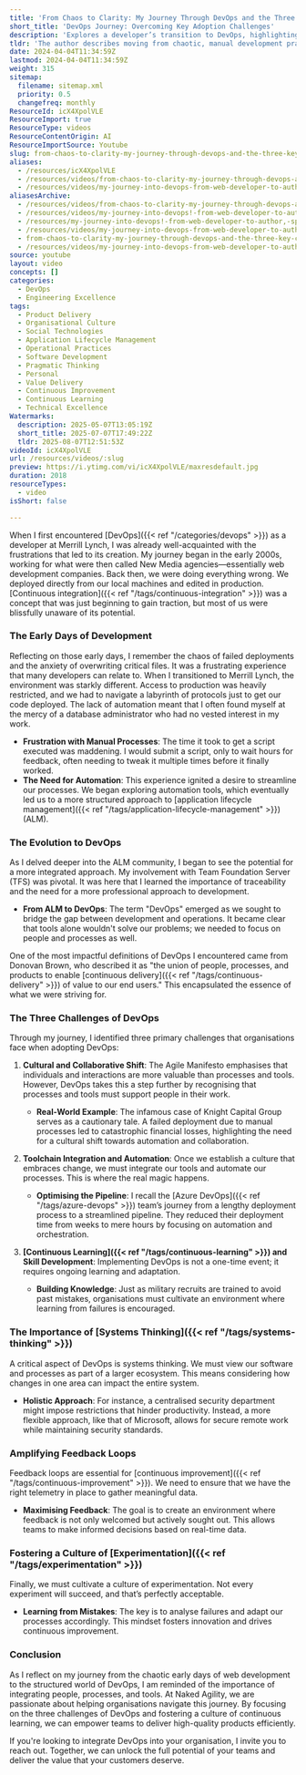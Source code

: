 ```yaml
---
title: 'From Chaos to Clarity: My Journey Through DevOps and the Three Key Challenges to Overcome'
short_title: 'DevOps Journey: Overcoming Key Adoption Challenges'
description: 'Explores a developer’s transition to DevOps, highlighting key challenges: cultural change, toolchain automation, and continuous learning for effective software delivery.'
tldr: 'The author describes moving from chaotic, manual development practices to adopting DevOps, highlighting three main challenges: shifting culture and collaboration, integrating and automating toolchains, and fostering continuous learning. Success requires systems thinking, strong feedback loops, and a culture of experimentation. Development managers should focus on supporting people, streamlining processes, and encouraging ongoing learning to deliver better products faster.'
date: 2024-04-04T11:34:59Z
lastmod: 2024-04-04T11:34:59Z
weight: 315
sitemap:
  filename: sitemap.xml
  priority: 0.5
  changefreq: monthly
ResourceId: icX4XpolVLE
ResourceImport: true
ResourceType: videos
ResourceContentOrigin: AI
ResourceImportSource: Youtube
slug: from-chaos-to-clarity-my-journey-through-devops-and-the-three-key-challenges-to-overcome
aliases:
  - /resources/icX4XpolVLE
  - /resources/videos/from-chaos-to-clarity-my-journey-through-devops-and-the-three-key-challenges-to-overcome
  - /resources/videos/my-journey-into-devops-from-web-developer-to-author-speaker-thought-leader
aliasesArchive:
  - /resources/videos/from-chaos-to-clarity-my-journey-through-devops-and-the-three-key-challenges-to-overcome
  - /resources/videos/my-journey-into-devops!-from-web-developer-to-author,-speaker,-&-thought-leader-
  - /resources/my-journey-into-devops!-from-web-developer-to-author,-speaker,-&-thought-leader-
  - /resources/videos/my-journey-into-devops-from-web-developer-to-author-speaker-thought-leader-
  - from-chaos-to-clarity-my-journey-through-devops-and-the-three-key-challenges-to-overcome
  - /resources/videos/my-journey-into-devops-from-web-developer-to-author-speaker-thought-leader
source: youtube
layout: video
concepts: []
categories:
  - DevOps
  - Engineering Excellence
tags:
  - Product Delivery
  - Organisational Culture
  - Social Technologies
  - Application Lifecycle Management
  - Operational Practices
  - Software Development
  - Pragmatic Thinking
  - Personal
  - Value Delivery
  - Continuous Improvement
  - Continuous Learning
  - Technical Excellence
Watermarks:
  description: 2025-05-07T13:05:19Z
  short_title: 2025-07-07T17:49:22Z
  tldr: 2025-08-07T12:51:53Z
videoId: icX4XpolVLE
url: /resources/videos/:slug
preview: https://i.ytimg.com/vi/icX4XpolVLE/maxresdefault.jpg
duration: 2018
resourceTypes:
  - video
isShort: false

---
```

When I first encountered [DevOps]({{< ref "/categories/devops" >}}) as a developer at Merrill Lynch, I was already well-acquainted with the frustrations that led to its creation. My journey began in the early 2000s, working for what were then called New Media agencies—essentially web development companies. Back then, we were doing everything wrong. We deployed directly from our local machines and edited in production. [Continuous integration]({{< ref "/tags/continuous-integration" >}}) was a concept that was just beginning to gain traction, but most of us were blissfully unaware of its potential. 

### The Early Days of Development

Reflecting on those early days, I remember the chaos of failed deployments and the anxiety of overwriting critical files. It was a frustrating experience that many developers can relate to. When I transitioned to Merrill Lynch, the environment was starkly different. Access to production was heavily restricted, and we had to navigate a labyrinth of protocols just to get our code deployed. The lack of automation meant that I often found myself at the mercy of a database administrator who had no vested interest in my work. 

- **Frustration with Manual Processes**: The time it took to get a script executed was maddening. I would submit a script, only to wait hours for feedback, often needing to tweak it multiple times before it finally worked. 
- **The Need for Automation**: This experience ignited a desire to streamline our processes. We began exploring automation tools, which eventually led us to a more structured approach to [application lifecycle management]({{< ref "/tags/application-lifecycle-management" >}}) (ALM).

### The Evolution to DevOps

As I delved deeper into the ALM community, I began to see the potential for a more integrated approach. My involvement with Team Foundation Server (TFS) was pivotal. It was here that I learned the importance of traceability and the need for a more professional approach to development. 

- **From ALM to DevOps**: The term "DevOps" emerged as we sought to bridge the gap between development and operations. It became clear that tools alone wouldn't solve our problems; we needed to focus on people and processes as well. 

One of the most impactful definitions of DevOps I encountered came from Donovan Brown, who described it as "the union of people, processes, and products to enable [continuous delivery]({{< ref "/tags/continuous-delivery" >}}) of value to our end users." This encapsulated the essence of what we were striving for.

### The Three Challenges of DevOps

Through my journey, I identified three primary challenges that organisations face when adopting DevOps:

1. **Cultural and Collaborative Shift**: The Agile Manifesto emphasises that individuals and interactions are more valuable than processes and tools. However, DevOps takes this a step further by recognising that processes and tools must support people in their work. 
   - **Real-World Example**: The infamous case of Knight Capital Group serves as a cautionary tale. A failed deployment due to manual processes led to catastrophic financial losses, highlighting the need for a cultural shift towards automation and collaboration.

2. **Toolchain Integration and Automation**: Once we establish a culture that embraces change, we must integrate our tools and automate our processes. This is where the real magic happens. 
   - **Optimising the Pipeline**: I recall the [Azure DevOps]({{< ref "/tags/azure-devops" >}}) team’s journey from a lengthy deployment process to a streamlined pipeline. They reduced their deployment time from weeks to mere hours by focusing on automation and orchestration.

3. **[Continuous Learning]({{< ref "/tags/continuous-learning" >}}) and Skill Development**: Implementing DevOps is not a one-time event; it requires ongoing learning and adaptation. 
   - **Building Knowledge**: Just as military recruits are trained to avoid past mistakes, organisations must cultivate an environment where learning from failures is encouraged. 

### The Importance of [Systems Thinking]({{< ref "/tags/systems-thinking" >}})

A critical aspect of DevOps is systems thinking. We must view our software and processes as part of a larger ecosystem. This means considering how changes in one area can impact the entire system. 

- **Holistic Approach**: For instance, a centralised security department might impose restrictions that hinder productivity. Instead, a more flexible approach, like that of Microsoft, allows for secure remote work while maintaining security standards.

### Amplifying Feedback Loops

Feedback loops are essential for [continuous improvement]({{< ref "/tags/continuous-improvement" >}}). We need to ensure that we have the right telemetry in place to gather meaningful data. 

- **Maximising Feedback**: The goal is to create an environment where feedback is not only welcomed but actively sought out. This allows teams to make informed decisions based on real-time data.

### Fostering a Culture of [Experimentation]({{< ref "/tags/experimentation" >}})

Finally, we must cultivate a culture of experimentation. Not every experiment will succeed, and that’s perfectly acceptable. 

- **Learning from Mistakes**: The key is to analyse failures and adapt our processes accordingly. This mindset fosters innovation and drives continuous improvement.

### Conclusion

As I reflect on my journey from the chaotic early days of web development to the structured world of DevOps, I am reminded of the importance of integrating people, processes, and tools. At Naked Agility, we are passionate about helping organisations navigate this journey. By focusing on the three challenges of DevOps and fostering a culture of continuous learning, we can empower teams to deliver high-quality products efficiently.

If you're looking to integrate DevOps into your organisation, I invite you to reach out. Together, we can unlock the full potential of your teams and deliver the value that your customers deserve.
